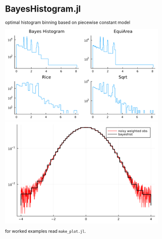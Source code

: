 # BayesHistogram.jl
optimal histogram binning based on piecewise constant model

![plot.png](plot.png "")
![plot2.png](plot2.png "")

for worked examples read `make_plot.jl`.
